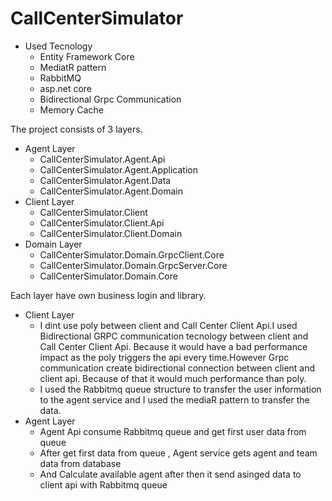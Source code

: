 # CallCenterSimulator

- Used Tecnology 
  - Entity Framework Core 
  - MediatR pattern 
  - RabbitMQ 
  - asp.net core 
  - Bidirectional Grpc Communication
  - Memory Cache

The project consists of 3 layers.

- Agent Layer
  - CallCenterSimulator.Agent.Api
  - CallCenterSimulator.Agent.Application
  - CallCenterSimulator.Agent.Data
  - CallCenterSimulator.Agent.Domain
- Client Layer
  - CallCenterSimulator.Client
  - CallCenterSimulator.Client.Api
  - CallCenterSimulator.Client.Domain
- Domain Layer
  - CallCenterSimulator.Domain.GrpcClient.Core
  - CallCenterSimulator.Domain.GrpcServer.Core
  - CallCenterSimulator.Domain.Core

Each layer have own business login and library.
  
  - Client Layer
    - I dint use poly between client and Call Center Client Api.I used Bidirectional GRPC communication tecnology between client and Call Center Client Api. 
  Because it would have a bad performance impact as the poly triggers the api every time.However  Grpc communication create bidirectional connection between client and client api.
  Because of that it would much performance than poly.
    - I used the Rabbitmq queue structure to transfer the user information to the agent service and I used the mediaR pattern to transfer the data.
  - Agent Layer
    - Agent Api consume Rabbitmq queue and get first user data from queue 
    - After get first data from queue , Agent service gets agent and team data from database
    - And Calculate available agent after then it send asinged data to client api with Rabbitmq queue
